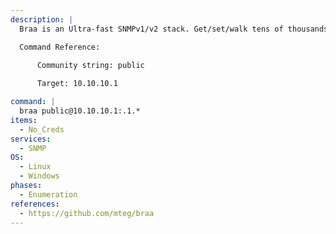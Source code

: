 ```yaml
---
description: |
  Braa is an Ultra-fast SNMPv1/v2 stack. Get/set/walk tens of thousands of hosts at once. The following command will bruteforce SNMP service object identifiers(OIDs).

  Command Reference:

      Community string: public
    
      Target: 10.10.10.1

command: |
  braa public@10.10.10.1:.1.*
items:
  - No_Creds
services:
  - SNMP
OS:
  - Linux
  - Windows
phases:
  - Enumeration
references:
  - https://github.com/mteg/braa
---
```

